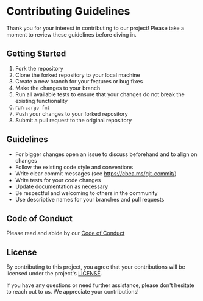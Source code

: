 # Contributing Guidelines

Thank you for your interest in contributing to our project! Please take a moment to review these guidelines before diving in.

## Getting Started

1. Fork the repository
2. Clone the forked repository to your local machine
3. Create a new branch for your features or bug fixes
4. Make the changes to your branch
5. Run all available tests to ensure that your changes do not break the existing functionality
6. run `cargo fmt`
7. Push your changes to your forked repository
8. Submit a pull request to the original repository

## Guidelines

- For bigger changes open an issue to discuss beforehand and to align on changes
- Follow the existing code style and conventions
- Write clear commit messages (see https://cbea.ms/git-commit/)
- Write tests for your code changes
- Update documentation as necessary
- Be respectful and welcoming to others in the community
- Use descriptive names for your branches and pull requests

## Code of Conduct

Please read and abide by our [Code of Conduct](CODE_OF_CONDUCT.md)

## License

By contributing to this project, you agree that your contributions will be licensed under the project's [LICENSE](LICENSE).

If you have any questions or need further assistance, please don't hesitate to reach out to us. We appreciate your contributions!
